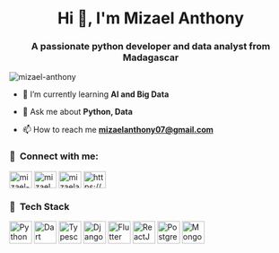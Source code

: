 <h1 align="center">Hi 👋, I'm Mizael Anthony</h1>
<h3 align="center">A passionate python developer and data analyst from Madagascar</h3>

<p align="left"> <img src="https://komarev.com/ghpvc/?username=mizael-anthony&label=Profile%20views&color=0e75b6&style=flat" alt="mizael-anthony" /> </p>

- 🌱 I’m currently learning **AI and Big Data**

- 💬 Ask me about **Python, Data**

- 📫 How to reach me **mizaelanthony07@gmail.com**

<h3 align="left">🚀 &nbsp;Connect with me:</h3>
<p align="left">
<a href="https://linkedin.com/in/mizael-anthony" target="blank"><img align="center" src="https://raw.githubusercontent.com/rahuldkjain/github-profile-readme-generator/master/src/images/icons/Social/linked-in-alt.svg" alt="mizael-anthony" height="30" width="40" /></a>
<a href="https://web.facebook.com/profile.php?id=100084669062052" target="blank"><img align="center" src="https://raw.githubusercontent.com/rahuldkjain/github-profile-readme-generator/master/src/images/icons/Social/facebook.svg" alt="mizael anthony" height="30" width="40" /></a>
<a href="https://www.hackerrank.com/profile/mizaelanthony07" target="blank"><img align="center" src="https://raw.githubusercontent.com/rahuldkjain/github-profile-readme-generator/master/src/images/icons/Social/hackerrank.svg" alt="mizaelanthony07" height="30" width="40" /></a>
<a href="https://discord.gg/https://discord.gg/Rg4w5szC" target="blank"><img align="center" src="https://raw.githubusercontent.com/rahuldkjain/github-profile-readme-generator/master/src/images/icons/Social/discord.svg" alt="https://discord.gg/Rg4w5szC" height="30" width="40" /></a>
</p>

<h3> 🚀 &nbsp;Tech Stack</h3>
<p align="left">
<img src="https://cdn.jsdelivr.net/gh/devicons/devicon/icons/python/python-original.svg"  alt="Python" width="40" height="40"/>
<img src="https://cdn.jsdelivr.net/gh/devicons/devicon/icons/dart/dart-original.svg"  alt="Dart"  width="40" height="40"/>
<img src="https://cdn.jsdelivr.net/gh/devicons/devicon/icons/typescript/typescript-original.svg"  alt="Typescript"  width="40" height="40"/>
<img src="https://cdn.jsdelivr.net/gh/devicons/devicon/icons/django/django-plain.svg" alt="Django"  width="40" height="40"/>
<img src="https://cdn.jsdelivr.net/gh/devicons/devicon/icons/flutter/flutter-original.svg" alt="Flutter"  width="40" height="40"/>
<img src="https://cdn.jsdelivr.net/gh/devicons/devicon/icons/react/react-original.svg" alt="ReactJS" width="40" height="40"/>
<img src="https://cdn.jsdelivr.net/gh/devicons/devicon/icons/postgresql/postgresql-original.svg" alt="PostgreSQL"  width="40" height="40"/>
<img src="https://cdn.jsdelivr.net/gh/devicons/devicon/icons/mongodb/mongodb-original.svg" alt="MongoDB"   width="40" height="40"/>
</p>

